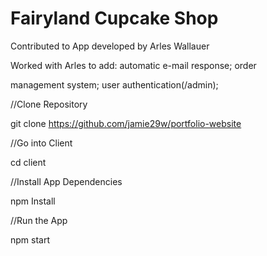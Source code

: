 # Fairyland Cupcake Shop

Contributed to App developed by Arles Wallauer

Worked with Arles to add: automatic e-mail response; order

management system; user authentication(/admin);


//Clone Repository

git clone https://github.com/jamie29w/portfolio-website

//Go into Client

cd client

//Install App Dependencies

npm Install

//Run the App

npm start
